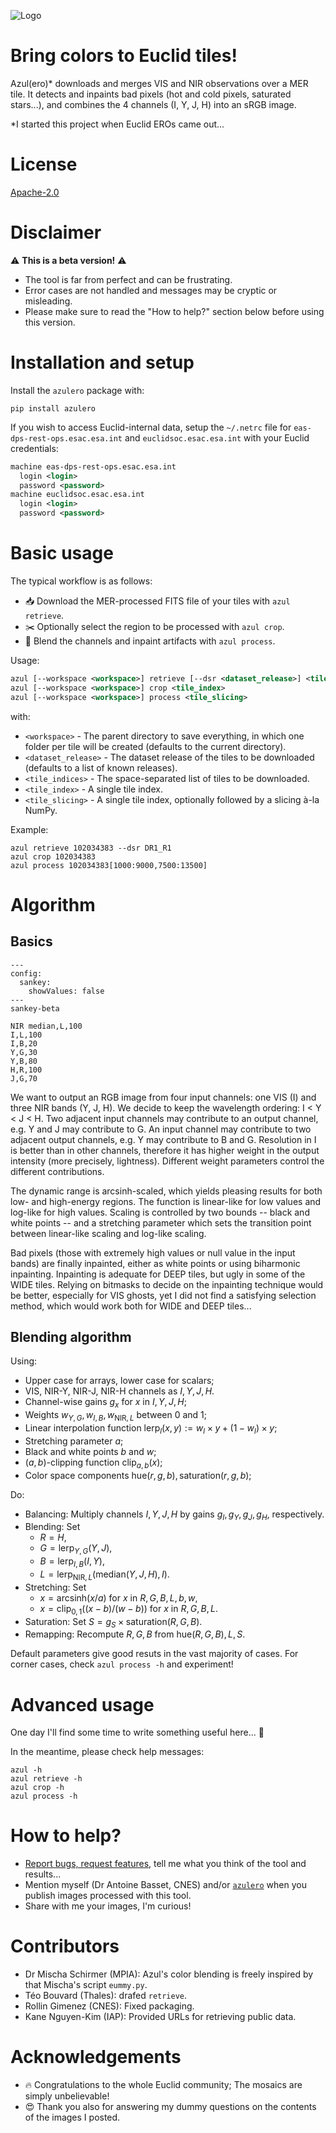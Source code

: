 ![Logo](https://raw.githubusercontent.com/kabasset/azulero/v0.1.0/azul.png)

# Bring colors to Euclid tiles!

Azul(ero)* downloads and merges VIS and NIR observations over a MER tile.
It detects and inpaints bad pixels (hot and cold pixels, saturated stars...), and combines the 4 channels (I, Y, J, H) into an sRGB image.

*I started this project when Euclid EROs came out...

# License

[Apache-2.0](https://raw.githubusercontent.com/kabasset/azulero/refs/tags/v0.1.0/LICENSE)

# Disclaimer

⚠️ **This is a beta version!** ⚠️

* The tool is far from perfect and can be frustrating.
* Error cases are not handled and messages may be cryptic or misleading.
* Please make sure to read the "How to help?" section below before using this version.

# Installation and setup

Install the `azulero` package with:

```
pip install azulero
```

If you wish to access Euclid-internal data, setup the `~/.netrc` file for `eas-dps-rest-ops.esac.esa.int` and `euclidsoc.esac.esa.int` with your Euclid credentials:

```xml
machine eas-dps-rest-ops.esac.esa.int
  login <login>
  password <password>
machine euclidsoc.esac.esa.int
  login <login>
  password <password>
```

# Basic usage

The typical workflow is as follows:

* 📥 Download the MER-processed FITS file of your tiles with `azul retrieve`.
* ✂️ Optionally select the region to be processed with `azul crop`.
* 🌟 Blend the channels and inpaint artifacts with `azul process`.

Usage:

```xml
azul [--workspace <workspace>] retrieve [--dsr <dataset_release>] <tile_indices>
azul [--workspace <workspace>] crop <tile_index>
azul [--workspace <workspace>] process <tile_slicing>
```

with:

* `<workspace>` - The parent directory to save everything, in which one folder per tile will be created (defaults to the current directory).
* `<dataset_release>` - The dataset release of the tiles to be downloaded (defaults to a list of known releases).
* `<tile_indices>` - The space-separated list of tiles to be downloaded.
* `<tile_index>` - A single tile index.
* `<tile_slicing>` - A single tile index, optionally followed by a slicing à-la NumPy.

Example:

```
azul retrieve 102034383 --dsr DR1_R1
azul crop 102034383
azul process 102034383[1000:9000,7500:13500]
```

# Algorithm

## Basics


```mermaid
---
config:
  sankey:
    showValues: false
---
sankey-beta

NIR median,L,100
I,L,100
I,B,20
Y,G,30
Y,B,80
H,R,100
J,G,70
```


We want to output an RGB image from four input channels: one VIS (I) and three NIR bands (Y, J, H).
We decide to keep the wavelength ordering: I < Y < J < H.
Two adjacent input channels may contribute to an output channel, e.g. Y and J may contribute to G.
An input channel may contribute to two adjacent output channels, e.g. Y may contribute to B and G.
Resolution in I is better than in other channels, therefore it has higher weight in the output intensity (more precisely, lightness).
Different weight parameters control the different contributions.

The dynamic range is arcsinh-scaled, which yields pleasing results for both low- and high-energy regions.
The function is linear-like for low values and log-like for high values.
Scaling is controlled by two bounds -- black and white points -- and a stretching parameter which sets the transition point between linear-like scaling and log-like scaling.

Bad pixels (those with extremely high values or null value in the input bands) are finally inpainted, either as white points or using biharmonic inpainting.
Inpainting is adequate for DEEP tiles, but ugly in some of the WIDE tiles.
Relying on bitmasks to decide on the inpainting technique would be better, especially for VIS ghosts, yet I did not find a satisfying selection method, which would work both for WIDE and DEEP tiles...

## Blending algorithm

Using:

* Upper case for arrays, lower case for scalars;
* VIS, NIR-Y, NIR-J, NIR-H channels as $I, Y, J, H$.
* Channel-wise gains $g_x$ for $x$ in $I, Y, J, H$;
* Weights $w_{Y,G}, w_{I, B}, w_{\text{NIR}, L}$ between 0 and 1;
* Linear interpolation function $\text{lerp}_l(x, y) := w_l \times y + (1 - w_l) \times y$;
* Stretching parameter $a$;
* Black and white points $b$ and $w$;
* $(a, b)$-clipping function $\text{clip}_{a, b}(x)$;
* Color space components $\text{hue}(r, g, b), \text{saturation}(r, g, b)$;

Do:

* Balancing: Multiply channels $I, Y, J, H$ by gains $g_I, g_Y, g_J, g_H$, respectively.
* Blending: Set
  * $R = H$,
  * $G = \text{lerp}_{Y, G}(Y, J)$,
  * $B = \text{lerp}_{I, B}(I, Y)$,
  * $L = \text{lerp}_{\text{NIR}, L}(\text{median}(Y, J, H), I)$.
* Stretching: Set
  * $x = \text{arcsinh}(x / a)$ for $x$ in $R, G, B, L, b, w$,
  * $x = \text{clip}_{0, 1}((x - b) / (w - b))$ for $x$ in $R, G, B, L$.
* Saturation: Set $S = g_S \times \text{saturation}(R, G, B)$.
* Remapping: Recompute $R, G, B$ from $\text{hue}(R, G, B), L, S$.

Default parameters give good resuts in the vast majority of cases.
For corner cases, check `azul process -h` and experiment!

# Advanced usage

One day I'll find some time to write something useful here... 🤔

In the meantime, please check help messages:

```
azul -h
azul retrieve -h
azul crop -h
azul process -h
```

# How to help?

* [Report bugs, request features](https://github.com/kabasset/azulero/issues), tell me what you think of the tool and results...
* Mention myself (Dr Antoine Basset, CNES) and/or [`azulero`](https://pypi.org/project/azulero/) when you publish images processed with this tool.
* Share with me your images, I'm curious!

# Contributors

* Dr Mischa Schirmer (MPIA): Azul's color blending is freely inspired by that Mischa's script `eummy.py`.
* Téo Bouvard (Thales): drafed `retrieve`.
* Rollin Gimenez (CNES): Fixed packaging.
* Kane Nguyen-Kim (IAP): Provided URLs for retrieving public data.

# Acknowledgements

* 🔥 Congratulations to the whole Euclid community; The mosaics are simply unbelievable!
* 😍 Thank you also for answering my dummy questions on the contents of the images I posted.
